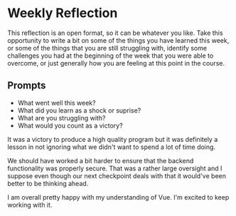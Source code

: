 # Weekly Reflection
This reflection is an open format, so it can be whatever you like. Take this opportunity to write a bit on some of the things you have learned this week, or some of the things that you are still struggling with, identify some challenges you had at the beginning of the week that you were able to overcome, or just generally how you are feeling at this point in the course.

## Prompts
- What went well this week?
- What did you learn as a shock or suprise?
- What are you struggling with?
- What would you count as a victory?

It was a victory to produce a high quality program but it was definitely a lesson in not ignoring what we didn't want to spend a lot of time doing.

We should have worked a bit harder to ensure that the backend functionality was properly secure. That was a rather large oversight and I suppose even though our next checkpoint deals with that it would've been better to be thinking ahead.

I am overall pretty happy with my understanding of Vue. I'm excited to keep working with it.